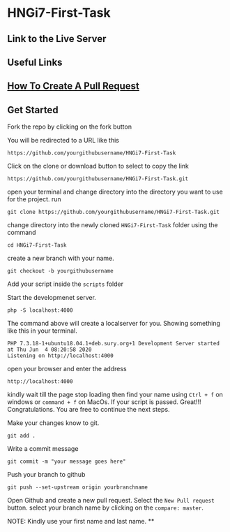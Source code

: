 # HNGi7-First-Task

## Link to the Live Server
<!-- http://34.69.193.111/index.php -->

## Useful Links

## [How To Create A Pull Request](https://www.digitalocean.com/community/tutorials/how-to-create-a-pull-request-on-github)

## Get Started
Fork the repo by clicking on the fork button 

You will be redirected to a URL like this

```
https://github.com/yourgithubusername/HNGi7-First-Task
```

Click on the clone or download button to select to copy the link 

```
https://github.com/yourgithubusername/HNGi7-First-Task.git
```
open your terminal and change directory into the directory you want to use for the project. run

```
git clone https://github.com/yourgithubusername/HNGi7-First-Task.git
```

change directory into the newly cloned `HNGi7-First-Task` folder using the command 
```
cd HNGi7-First-Task
```

create a new branch with your name.

```
git checkout -b yourgithubusername
```

Add your script inside the `scripts` folder

Start the developmenet server.
```
php -S localhost:4000
```

The command above will create a localserver for you. Showing something like this in your terminal.
``` 
PHP 7.3.18-1+ubuntu18.04.1+deb.sury.org+1 Development Server started at Thu Jun  4 08:20:58 2020
Listening on http://localhost:4000
```

open your browser and enter the address
```
http://localhost:4000
```

kindly wait till the page stop loading then find your name using `Ctrl + f` on windows or `command + f` on MacOs.
If your script is passed. Great!!! Congratulations.
You are free to continue the next steps.

Make your changes know to git.
```
git add .
```

Write a commit message 
```
git commit -m "your message goes here"
```

Push your branch to github 
```
git push --set-upstream origin yourbranchname
```

Open Github and create a new pull request. Select the `New Pull request` button. select your branch name by clicking on the `compare: master`. 

NOTE: Kindly use your first name and last name. **